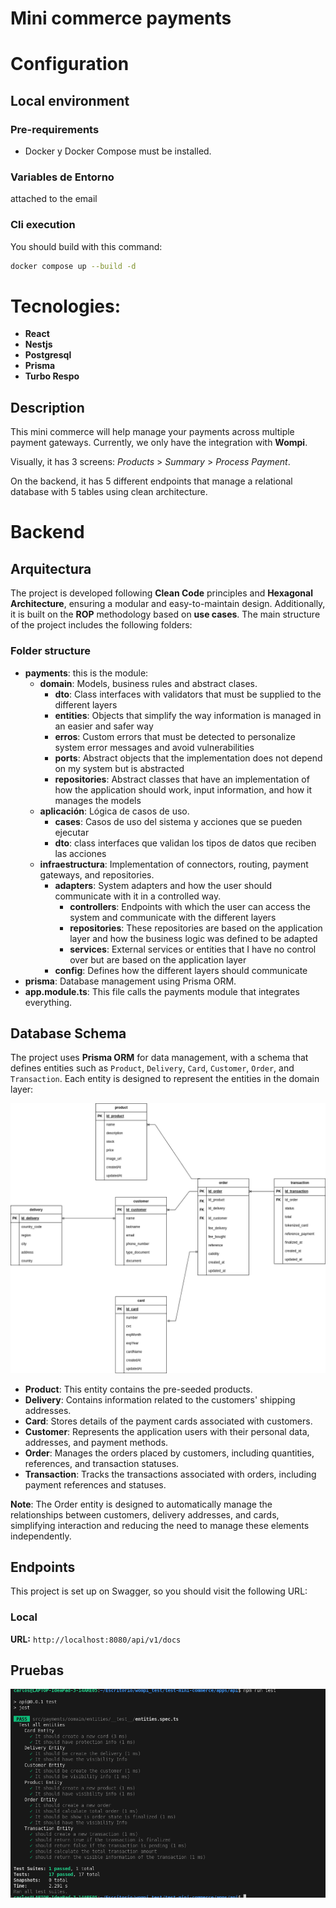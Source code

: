 # Mini commerce payments

# Configuration
## Local environment
### Pre-requirements

- Docker y Docker Compose must be installed.

### Variables de Entorno

attached to the email

### Cli execution

You should build with this command:

```bash
docker compose up --build -d
```


# Tecnologies: 
- **React** 
- **Nestjs**
- **Postgresql**
- **Prisma**
- **Turbo Respo**

## Description
This mini commerce will help manage your payments across multiple payment gateways. Currently, we only have the integration with **Wompi**.

Visually, it has 3 screens: *Products* > *Summary* > *Process Payment*.

On the backend, it has 5 different endpoints that manage a relational database with 5 tables using clean architecture.

# Backend

## Arquitectura

The project is developed following **Clean Code** principles and **Hexagonal Architecture**, ensuring a modular and easy-to-maintain design. Additionally, it is built on the **ROP** methodology based on **use cases**. The main structure of the project includes the following folders:

### Folder structure

- **payments**: this is the module:
    - **domain**: Models, business rules and abstract clases.
      - **dto**:  Class interfaces with validators that must be supplied to the different layers
      - **entities**:  Objects that simplify the way information is managed in an easier and safer way
      - **erros**: Custom errors that must be detected to personalize system error messages and avoid vulnerabilities  
      - **ports**: Abstract objects that the implementation does not depend on my system but is abstracted
      - **repositories**: Abstract classes that have an implementation of how the application should work, input information, and how it manages the models 
  - **aplicación**: Lógica de casos de uso.
    - **cases**: Casos de uso del sistema y acciones que se pueden ejecutar
    - **dto**: class interfaces que validan los tipos de datos que reciben las acciones 
  - **infraestructura**:  Implementation of connectors, routing, payment gateways, and repositories.
    - **adapters**: System adapters and how the user should communicate with it in a controlled way.
      - **controllers**: Endpoints with which the user can access the system and communicate with the different layers
      - **repositories**: These repositories are based on the application layer and how the business logic was defined to be adapted 
      - **services**:  External services or entities that I have no control over but are based on the application layer 
    - **config**: Defines how the different layers should communicate
- **prisma**: Database management using Prisma ORM.
- **app.module.ts**: This file calls the payments module that integrates everything.

## Database Schema

The project uses **Prisma ORM** for data management, with a schema that defines entities such as `Product`, `Delivery`, `Card`, `Customer`, `Order`, and `Transaction`. Each entity is designed to represent the entities in the domain layer:

<img src="./assets/commerce-MER.png" />


- **Product**: This entity contains the pre-seeded products.
- **Delivery**: Contains information related to the customers' shipping addresses.
- **Card**: Stores details of the payment cards associated with customers.
- **Customer**: Represents the application users with their personal data, addresses, and payment methods.
- **Order**: Manages the orders placed by customers, including quantities, references, and transaction statuses.
- **Transaction**: Tracks the transactions associated with orders, including payment references and statuses.

**Note**: The Order entity is designed to automatically manage the relationships between customers, delivery addresses, and cards, simplifying interaction and reducing the need to manage these elements independently.

## Endpoints

This project is set up on Swagger, so you should visit the following URL:

### Local
**URL:** `http://localhost:8080/api/v1/docs`


## Pruebas

<img src="./assets/test_entities.png" />

